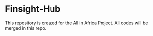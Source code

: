 # Finsight-Hub
This repository is created for the All in Africa Project. All codes will be merged in this repo.
